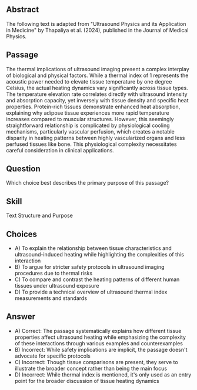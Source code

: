 ## Abstract
The following text is adapted from "Ultrasound Physics and its Application in Medicine" by Thapaliya et al. (2024), published in the Journal of Medical Physics.

## Passage
The thermal implications of ultrasound imaging present a complex interplay of biological and physical factors. While a thermal index of 1 represents the acoustic power needed to elevate tissue temperature by one degree Celsius, the actual heating dynamics vary significantly across tissue types. The temperature elevation rate correlates directly with ultrasound intensity and absorption capacity, yet inversely with tissue density and specific heat properties. Protein-rich tissues demonstrate enhanced heat absorption, explaining why adipose tissue experiences more rapid temperature increases compared to muscular structures. However, this seemingly straightforward relationship is complicated by physiological cooling mechanisms, particularly vascular perfusion, which creates a notable disparity in heating patterns between highly vascularized organs and less perfused tissues like bone. This physiological complexity necessitates careful consideration in clinical applications.

## Question
Which choice best describes the primary purpose of this passage?

## Skill
Text Structure and Purpose

## Choices
- A) To explain the relationship between tissue characteristics and ultrasound-induced heating while highlighting the complexities of this interaction
- B) To argue for stricter safety protocols in ultrasound imaging procedures due to thermal risks
- C) To compare and contrast the heating patterns of different human tissues under ultrasound exposure
- D) To provide a technical overview of ultrasound thermal index measurements and standards

## Answer
- A) Correct: The passage systematically explains how different tissue properties affect ultrasound heating while emphasizing the complexity of these interactions through various examples and counterexamples
- B) Incorrect: While safety implications are implicit, the passage doesn't advocate for specific protocols
- C) Incorrect: Though tissue comparisons are present, they serve to illustrate the broader concept rather than being the main focus
- D) Incorrect: While thermal index is mentioned, it's only used as an entry point for the broader discussion of tissue heating dynamics